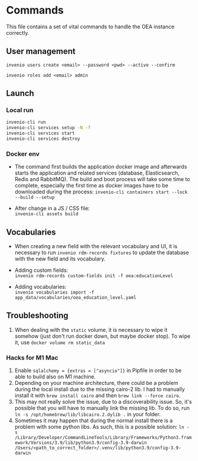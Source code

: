 # Commands

This file contains a set of vital commands to handle the OEA instance correctly.


## User management

`invenio users create <email> --password <pwd> --active --confirm`

`invenio roles add <email> admin`




## Launch

### Local run

```bash
invenio-cli run
invenio-cli services setup -N -f
invenio-cli services start
invenio-cli services destroy
``` 

### Docker env

* The command first builds the application docker image and afterwards
starts the application and related services (database, Elasticsearch, Redis
and RabbitMQ). The build and boot process will take some time to complete,
especially the first time as docker images have to be downloaded during the
process: `invenio-cli containers start --lock --build --setup`


* After change in a JS / CSS file:  
`invenio-cli assets build`


## Vocabularies

* When creating a new field with the relevant vocabulary and UI, it is necessary to run `invenio rdm-records fixtures` to update the database with the new field and its vocabulary.

* Adding custom fields:  
`invenio rdm-records custom-fields init -f oea:educationLevel`

* Adding vocabularies:  
`invenio vocabularies import -f app_data/vocabularies/oea_education_level.yaml`

## Troubleshooting
1. When dealing with the `static` volume, it is necessary to wipe it somehow (just don't run docker down, but maybe docker stop). To wipe it, use `docker volume rm static_data`


### Hacks for M1 Mac

1. Enable `sqlalchemy = {extras = ["asyncio"]}` in Pipfile in order to be able
   to build also on M1 machine.
2. Depending on your machine architecture, there could be a problem during the local install due to the missing cairo-2 lib. I had to manually install it with `brew install cairo` and then `brew link --force cairo`.
3. This may not really solve the issue, due to a discoverability issue. So, it's possible that you will have to manually link the missing lib. To do so, run `ln -s /opt/homebrew/lib/libcairo.2.dylib .` in your folder.
4. Sometimes it may happen that during the normal install there is a problem with some python libs. As such, this is a possible solution: `ln -s /Library/Developer/CommandLineTools/Library/Frameworks/Python3.framework/Versions/3.9/lib/python3.9/config-3.9-darwin /Users/<path_to_correct_folder>/.venv/lib/python3.9/config-3.9-darwin` 
